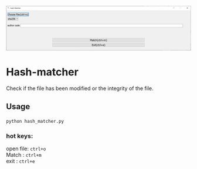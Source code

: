 ![Alt text](hash_matcher.png)

# Hash-matcher
Check if the file has been modified or the integrity of the file.

## Usage
`python hash_matcher.py`

### hot keys:<br>
open file: `ctrl+o`<br>
Match    : `ctrl+m`<br>
exit     : `ctrl+e`<br>